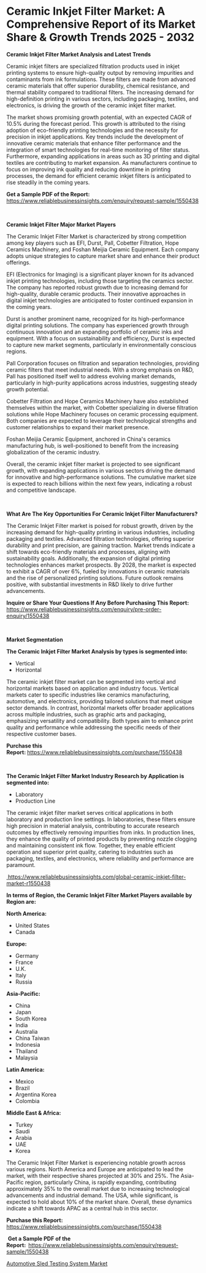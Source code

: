 <p><h1>Ceramic Inkjet Filter Market: A Comprehensive Report of its Market Share & Growth Trends 2025 - 2032</h1></p><p><strong>Ceramic Inkjet Filter Market Analysis and Latest Trends</strong></p>
<p><p>Ceramic inkjet filters are specialized filtration products used in inkjet printing systems to ensure high-quality output by removing impurities and contaminants from ink formulations. These filters are made from advanced ceramic materials that offer superior durability, chemical resistance, and thermal stability compared to traditional filters. The increasing demand for high-definition printing in various sectors, including packaging, textiles, and electronics, is driving the growth of the ceramic inkjet filter market.</p><p>The market shows promising growth potential, with an expected CAGR of 10.5% during the forecast period. This growth is attributed to the rising adoption of eco-friendly printing technologies and the necessity for precision in inkjet applications. Key trends include the development of innovative ceramic materials that enhance filter performance and the integration of smart technologies for real-time monitoring of filter status. Furthermore, expanding applications in areas such as 3D printing and digital textiles are contributing to market expansion. As manufacturers continue to focus on improving ink quality and reducing downtime in printing processes, the demand for efficient ceramic inkjet filters is anticipated to rise steadily in the coming years.</p></p>
<p><strong>Get a Sample PDF of the Report:&nbsp;</strong> <a href="https://www.reliablebusinessinsights.com/enquiry/request-sample/1550438?utm_campaign=3499&utm_medium=2&utm_source=Github&utm_content=ia&utm_term=11042025&utm_id=ceramic-inkjet-filter">https://www.reliablebusinessinsights.com/enquiry/request-sample/1550438</a></p>
<p>&nbsp;</p>
<p><strong>Ceramic Inkjet Filter Major Market Players</strong></p>
<p><p>The Ceramic Inkjet Filter Market is characterized by strong competition among key players such as EFI, Durst, Pall, Cobetter Filtration, Hope Ceramics Machinery, and Foshan Meijia Ceramic Equipment. Each company adopts unique strategies to capture market share and enhance their product offerings.</p><p>EFI (Electronics for Imaging) is a significant player known for its advanced inkjet printing technologies, including those targeting the ceramics sector. The company has reported robust growth due to increasing demand for high-quality, durable ceramic products. Their innovative approaches in digital inkjet technologies are anticipated to foster continued expansion in the coming years.</p><p>Durst is another prominent name, recognized for its high-performance digital printing solutions. The company has experienced growth through continuous innovation and an expanding portfolio of ceramic inks and equipment. With a focus on sustainability and efficiency, Durst is expected to capture new market segments, particularly in environmentally conscious regions.</p><p>Pall Corporation focuses on filtration and separation technologies, providing ceramic filters that meet industrial needs. With a strong emphasis on R&D, Pall has positioned itself well to address evolving market demands, particularly in high-purity applications across industries, suggesting steady growth potential.</p><p>Cobetter Filtration and Hope Ceramics Machinery have also established themselves within the market, with Cobetter specializing in diverse filtration solutions while Hope Machinery focuses on ceramic processing equipment. Both companies are expected to leverage their technological strengths and customer relationships to expand their market presence.</p><p>Foshan Meijia Ceramic Equipment, anchored in China's ceramics manufacturing hub, is well-positioned to benefit from the increasing globalization of the ceramic industry. </p><p>Overall, the ceramic inkjet filter market is projected to see significant growth, with expanding applications in various sectors driving the demand for innovative and high-performance solutions. The cumulative market size is expected to reach billions within the next few years, indicating a robust and competitive landscape.</p></p>
<p>&nbsp;</p>
<p><strong>What Are The Key Opportunities For Ceramic Inkjet Filter Manufacturers?</strong></p>
<p><p>The Ceramic Inkjet Filter market is poised for robust growth, driven by the increasing demand for high-quality printing in various industries, including packaging and textiles. Advanced filtration technologies, offering superior durability and print precision, are gaining traction. Market trends indicate a shift towards eco-friendly materials and processes, aligning with sustainability goals. Additionally, the expansion of digital printing technologies enhances market prospects. By 2028, the market is expected to exhibit a CAGR of over 6%, fueled by innovations in ceramic materials and the rise of personalized printing solutions. Future outlook remains positive, with substantial investments in R&D likely to drive further advancements.</p></p>
<p><strong>Inquire or Share Your Questions If Any Before Purchasing This Report:</strong> <a href="https://www.reliablebusinessinsights.com/enquiry/pre-order-enquiry/1550438?utm_campaign=3499&utm_medium=2&utm_source=Github&utm_content=ia&utm_term=11042025&utm_id=ceramic-inkjet-filter">https://www.reliablebusinessinsights.com/enquiry/pre-order-enquiry/1550438</a></p>
<p>&nbsp;</p>
<p><strong>Market Segmentation</strong></p>
<p><strong>The Ceramic Inkjet Filter Market Analysis by types is segmented into:</strong></p>
<p><ul><li>Vertical</li><li>Horizontal</li></ul></p>
<p><p>The ceramic inkjet filter market can be segmented into vertical and horizontal markets based on application and industry focus. Vertical markets cater to specific industries like ceramics manufacturing, automotive, and electronics, providing tailored solutions that meet unique sector demands. In contrast, horizontal markets offer broader applications across multiple industries, such as graphic arts and packaging, emphasizing versatility and compatibility. Both types aim to enhance print quality and performance while addressing the specific needs of their respective customer bases.</p></p>
<p><strong>Purchase this Report:&nbsp;</strong><a href="https://www.reliablebusinessinsights.com/purchase/1550438?utm_campaign=3499&utm_medium=2&utm_source=Github&utm_content=ia&utm_term=11042025&utm_id=ceramic-inkjet-filter">https://www.reliablebusinessinsights.com/purchase/1550438</a></p>
<p>&nbsp;</p>
<p><strong>The Ceramic Inkjet Filter Market Industry Research by Application is segmented into:</strong></p>
<p><ul><li>Laboratory</li><li>Production Line</li></ul></p>
<p><p>The ceramic inkjet filter market serves critical applications in both laboratory and production line settings. In laboratories, these filters ensure high precision in material analysis, contributing to accurate research outcomes by effectively removing impurities from inks. In production lines, they enhance the quality of printed products by preventing nozzle clogging and maintaining consistent ink flow. Together, they enable efficient operation and superior print quality, catering to industries such as packaging, textiles, and electronics, where reliability and performance are paramount.</p></p>
<p><a href="https://www.reliablebusinessinsights.com/global-ceramic-inkjet-filter-market-r1550438?utm_campaign=3499&utm_medium=2&utm_source=Github&utm_content=ia&utm_term=11042025&utm_id=ceramic-inkjet-filter">&nbsp;https://www.reliablebusinessinsights.com/global-ceramic-inkjet-filter-market-r1550438</a></p>
<p><strong>In terms of Region, the Ceramic Inkjet Filter Market Players available by Region are:</strong></p>
<p>
    <p> <strong> North America: </strong>
        <ul>
            <li>United States</li>
            <li>Canada</li>
        </ul>
        </p> 
    <p> <strong> Europe: </strong>
        <ul>
            <li>Germany</li>
            <li>France</li>
            <li>U.K.</li>
            <li>Italy</li>
            <li>Russia</li>
        </ul>
        </p> 
    <p> <strong> Asia-Pacific: </strong>
        <ul>
            <li>China</li>
            <li>Japan</li>
            <li>South Korea</li>
            <li>India</li>
            <li>Australia</li>
            <li>China Taiwan</li>
            <li>Indonesia</li>
            <li>Thailand</li>
            <li>Malaysia</li>
        </ul>
        </p> 
    <p> <strong> Latin America: </strong>
        <ul>
            <li>Mexico</li>
            <li>Brazil</li>
            <li>Argentina Korea</li>
            <li>Colombia</li>
        </ul>
        </p> 
    <p> <strong> Middle East & Africa: </strong>
        <ul>
            <li>Turkey</li>
            <li>Saudi</li>
            <li>Arabia</li>
            <li>UAE</li>
            <li>Korea</li>
        </ul>
    </p>
    </p>
<p><p>The Ceramic Inkjet Filter Market is experiencing notable growth across various regions. North America and Europe are anticipated to lead the market, with their respective shares projected at 30% and 25%. The Asia-Pacific region, particularly China, is rapidly expanding, contributing approximately 35% to the overall market due to increasing technological advancements and industrial demand. The USA, while significant, is expected to hold about 10% of the market share. Overall, these dynamics indicate a shift towards APAC as a central hub in this sector.</p></p>
<p><strong>Purchase this Report: </strong><a href="https://www.reliablebusinessinsights.com/purchase/1550438?utm_campaign=3499&utm_medium=2&utm_source=Github&utm_content=ia&utm_term=11042025&utm_id=ceramic-inkjet-filter">https://www.reliablebusinessinsights.com/purchase/1550438</a></p>
<p>&nbsp;<strong>Get a Sample PDF of the Report:&nbsp;&nbsp;</strong><a href="https://www.reliablebusinessinsights.com/enquiry/request-sample/1550438?utm_campaign=3499&utm_medium=2&utm_source=Github&utm_content=ia&utm_term=11042025&utm_id=ceramic-inkjet-filter">https://www.reliablebusinessinsights.com/enquiry/request-sample/1550438</a></p>
<p><strong></strong></p>
<p><p><a href="https://github.com/kocssequen/Market-Research-Report-List-1/blob/main/automotive-sled-testing-system-market.md?utm_campaign=3499&utm_medium=2&utm_source=Github&utm_content=ia&utm_term=11042025&utm_id=ceramic-inkjet-filter">Automotive Sled Testing System Market</a></p></p>